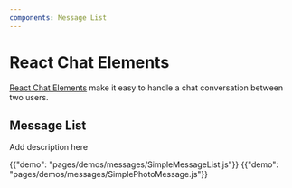 ```yaml
---
components: Message List
---
```


# React Chat Elements

[React Chat Elements](https://material.io/design/components/messages.html) make it easy to handle a chat conversation between two users.
## Message List
Add description here

{{"demo": "pages/demos/messages/SimpleMessageList.js"}}
{{"demo": "pages/demos/messages/SimplePhotoMessage.js"}}

